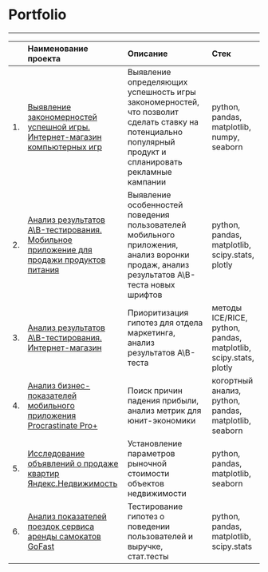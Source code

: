 # Portfolio
---
| | Наименование проекта| Описание| Стек|
| :-------------------- | :-------------------- | :-------------------- | :-------------------- |
| 1. | [Выявление закономерностей успешной игры. Интернет-магазин компьютерных игр](https://github.com/KseniyaAnalyst/projects_in_yandex/tree/master/Best_game_features_Online_games_store)| Выявление определяющих успешность игры закономерностей, что позволит сделать ставку на потенциально популярный продукт и спланировать рекламные кампании | python, pandas, matplotlib, numpy, seaborn |
| 2. | [Анализ результатов A\B-тестирования. Мобильное приложение для продажи продуктов питания](https://github.com/KseniyaAnalyst/projects_in_yandex/tree/master/A_B_tests_Food_sales_mobile_app)| Выявление особенностей поведения пользователей мобильного приложения, анализ воронки продаж, анализ результатов А\В-теста новых шрифтов| python, pandas, matplotlib, scipy.stats, plotly|
| 3. | [Анализ результатов A\B-тестирования. Интернет-магазин](https://github.com/KseniyaAnalyst/projects_in_yandex/tree/master/A_B_tests_Online_store)|Приоритизация гипотез для отдела маркетинга, анализ результатов А\В-теста |методы ICE/RICE, python, pandas, matplotlib, scipy.stats, plotly|
| 4. | [Анализ бизнес-показателей мобильного приложения Procrastinate Pro+](https://github.com/KseniyaAnalyst/projects_in_yandex/tree/master/LTV_CAC_ROI.mobile_app_Procrastinate_Pro)|Поиск причин падения прибыли, анализ метрик для юнит-экономики |когортный анализ, python, pandas, matplotlib, seaborn|
| 5. | [Исследование объявлений о продаже квартир Яндекс.Недвижимость](https://github.com/KseniyaAnalyst/projects_in_yandex/tree/master/Real_estate_cost_parameters)|Установление параметров рыночной стоимости объектов недвижимости | python, pandas, matplotlib, seaborn|
| 6. | [Анализ показателей поездок сервиса аренды самокатов GoFast](https://github.com/KseniyaAnalyst/projects_in_yandex/tree/master/Testing_hypothesis_Scooter_service)|Тестирование гипотез о поведении пользователей и выручке, стат.тесты | python, pandas, matplotlib, scipy.stats|